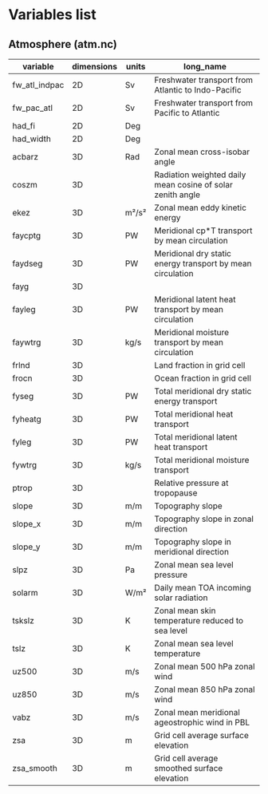 # Variables list

## Atmosphere (atm.nc)

| variable      | dimensions | units       | long_name                                              |
|---------------|------------|-------------|--------------------------------------------------------|
| fw_atl_indpac | 2D         | Sv          | Freshwater transport from Atlantic to Indo-Pacific     |
| fw_pac_atl    | 2D         | Sv          | Freshwater transport from Pacific to Atlantic          |
| had_fi        | 2D         | Deg         |                                                        |
| had_width     | 2D         | Deg         |                                                        |
| acbarz        | 3D         | Rad         | Zonal mean cross-isobar angle                          |
| coszm         | 3D         |             | Radiation weighted daily mean cosine of solar zenith angle |
| ekez          | 3D         | m²/s²       | Zonal mean eddy kinetic energy                         |
| faycptg       | 3D         | PW          | Meridional cp*T transport by mean circulation          |
| faydseg       | 3D         | PW          | Meridional dry static energy transport by mean circulation |
| fayg          | 3D         |             |                                                        |
| fayleg        | 3D         | PW          | Meridional latent heat transport by mean circulation   |
| faywtrg       | 3D         | kg/s        | Meridional moisture transport by mean circulation      |
| frlnd         | 3D         |             | Land fraction in grid cell                             |
| frocn         | 3D         |             | Ocean fraction in grid cell                            |
| fyseg         | 3D         | PW          | Total meridional dry static energy transport           |
| fyheatg       | 3D         | PW          | Total meridional heat transport                        |
| fyleg         | 3D         | PW          | Total meridional latent heat transport                 |
| fywtrg        | 3D         | kg/s        | Total meridional moisture transport                    |
| ptrop         | 3D         |             | Relative pressure at tropopause                        |
| slope         | 3D         | m/m         | Topography slope                                       |
| slope_x       | 3D         | m/m         | Topography slope in zonal direction                   |
| slope_y       | 3D         | m/m         | Topography slope in meridional direction              |
| slpz          | 3D         | Pa          | Zonal mean sea level pressure                         |
| solarm        | 3D         | W/m²        | Daily mean TOA incoming solar radiation               |
| tskslz        | 3D         | K           | Zonal mean skin temperature reduced to sea level      |
| tslz          | 3D         | K           | Zonal mean sea level temperature                      |
| uz500         | 3D         | m/s         | Zonal mean 500 hPa zonal wind                         |
| uz850         | 3D         | m/s         | Zonal mean 850 hPa zonal wind                         |
| vabz          | 3D         | m/s         | Zonal mean meridional ageostrophic wind in PBL        |
| zsa           | 3D         | m           | Grid cell average surface elevation                   |
| zsa_smooth    | 3D         | m           | Grid cell average smoothed surface elevation          |
